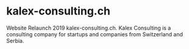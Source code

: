 # kalex-consulting.ch
Website Relaunch 2019 kalex-consulting.ch. Kalex Consulting is a consulting company for startups and companies from Switzerland and Serbia.
